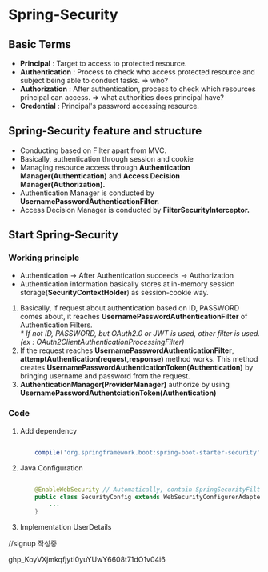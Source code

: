 # Spring-Security

## Basic Terms
<ul>
<li><strong>Principal</strong> : Target to access to protected resource.</li>
<li><strong>Authentication</strong> : Process to check who access protected resource and subject being able to conduct tasks. => who?</li>
<li><strong>Authorization</strong> : After authentication, process to check which resources principal can access. => what authorities does principal have?</li>
<li><strong>Credential</strong> : Principal's password accessing resource.</li>
</ul>

## Spring-Security feature and structure
<ul>
    <li>Conducting based on Filter apart from MVC.</li>
    <li>Basically, authentication through session and cookie</li>
    <li>Managing resource access through <strong>Authentication Manager(Authentication)</strong> and <strong>Access Decision Manager(Authorization).</strong></li>
    <li>Authentication Manager is conducted by <strong>UsernamePasswordAuthenticationFilter.</strong></li>
    <li>Access Decision Manager is conducted by <strong>FilterSecurityInterceptor.</strong></li>
</ul>

## Start Spring-Security

### Working principle
<ul>
    <li>Authentication -> After Authentication succeeds -> Authorization</li>
    <li>Authentication information basically stores at in-memory session storage(<strong>SecurityContextHolder</strong>) as session-cookie way.</li>
</ul>
<ol>
    <li>Basically, if request about authentication based on ID, PASSWORD comes about, it reaches <strong>UsernamePasswordAuthenticationFilter</strong> of Authentication Filters.</li>
    <em>* If not ID, PASSWORD, but OAuth2.0 or JWT is used, other filter is used. (ex : OAuth2ClientAuthenticationProcessingFilter)</em>
    <li>If the request reaches <strong>UsernamePasswordAuthenticationFilter</strong>, <strong>attemptAuthentication(request,response)</strong> method works. This method creates <strong>UsernamePasswordAuthenticationToken(Authentication)</strong> by bringing username and password from the request.</li>
    <li><strong>AuthenticationManager(ProviderManager)</strong> authorize by using <strong>UsernamePasswordAuthentciationToken(Authentication)</strong></li>
</ol>

### Code

1. Add dependency

    ```groovy

        compile('org.springframework.boot:spring-boot-starter-security')

    ```

2. Java Configuration

    ```java

        @EnableWebSecurity // Automatically, contain SpringSecurityFilterChain
        public class SecurityConfig extends WebSecurityConfigurerAdapter{
            ...   
        }

    ```
3. Implementation UserDetails

//signup 작성중


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